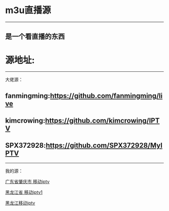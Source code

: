 # m3u直播源
----------------------------------------------------------------------------------------

是一个看直播的东西
----------------------------------------------------------------------------------------
# 源地址:
----------------------------------------------------------------------------------------

大佬源：

fanmingming:https://github.com/fanmingming/live
----------------------------------------------------------------------------------------
kimcrowing:https://github.com/kimcrowing/IPTV
----------------------------------------------------------------------------------------
SPX372928:https://github.com/SPX372928/MyIPTV
----------------------------------------------------------------------------------------
---------------------------------------------------------------------------------------
我的源：

[广东省肇庆市 移动iptv](https://cdn.jsdelivr.net/gh/mctiantian2501314/m3u@master/%E5%B9%BF%E4%B8%9C%E7%9C%81%E8%82%87%E5%BA%86%E5%B8%82%20%E7%A7%BB%E5%8A%A8iptv.m3u8)

[黑龙江省 移动iptv1](https://cdn.jsdelivr.net/gh/mctiantian2501314/m3u@master/%E9%BB%91%E9%BE%99%E6%B1%9F%E7%9C%81%20%E7%A7%BB%E5%8A%A8iptv1.m3u8)

[黑龙江移动iptv](https://cdn.jsdelivr.net/gh/mctiantian2501314/m3u@master/%E9%BB%91%E9%BE%99%E6%B1%9F%E7%A7%BB%E5%8A%A8iptv.m3u8)
